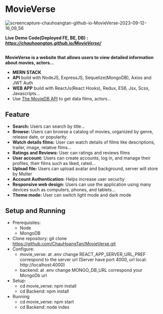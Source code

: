 # MovieVerse
![screencapture-chauhoangtan-github-io-MovieVerse-2023-09-12-16_09_56](https://github.com/ChauHoangTan/MovieVerse/assets/118994379/141647b6-c7fb-4f3a-bed8-7eeb015f6d7f)

**Live Demo Code(Deployed FE, BE, DB) : *https://chauhoangtan.github.io/MovieVerse/***

##
**MovieVerse is a website that allows users to view detailed information about movies, actors...**
* **MERN STACK**
* **API** build with NodeJS, ExpressJS, Sequelize(MongoDB), Axios and JWT Auth
* **WEB APP** build with ReactJs(React Hooks), Redux, ES6, Jsx, Scss, Javascripts...
* Use [The MovieDB API](https://developer.themoviedb.org/docs) to get data films, actors...

## Feature
* **Search:** Users can search by title...
* **Browse:** Users can browse a catalog of movies, organized by genre, release date, or popularity.
* **Watch details films:** User can watch details of films like descriptions, trailer, image, relative films...
* **Ratings and Reviews:** User can ratings and reviews films
* **User account:** Users can create accounts, log in, and manage their profiles, their films such as liked, rated...
* **Upload file:** Users can upload avatar and background, server will store by Multer
* **Account Authentication:** Helps increase user security
* **Responsive web design:** Users can use the application using many devices such as computers, phones, and tablets...
* **Theme mode:** User can switch light mode and dark mode



## Setup and Running
* Prerequisites:
  * Node
  * MongoDB
* Clone repository: git clone https://github.com/ChauHoangTan/MovieVerse.git
* Configure:
  * movie_verse: at .env change REACT_APP_SERVER_URL_PREF correspond to the server url (Server have port 4000, url local: http://localhost:4000)
  * backend: at .env change MONGO_DB_URL correspond your MongoDb url
* Setup:
  * cd movie_verse: npm install
  * cd Backend: npm install
* Running
  * cd movie_verse: npm start
  * cd Backend: node index 
